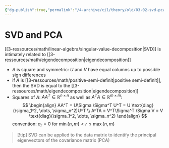 ```yaml
---
{"dg-publish":true,"permalink":"/4-archive/cil/theory/old/03-02-svd-pca/","tags":["eth/cil/theory"],"created":"","updated":""}
---
```


# SVD and PCA
[[3-ressources/math/linear-algebra/singular-value-decomposition\|SVD]] is intimately related to [[3-ressources/math/eigendecomposition\|eigendecomposition]]
* $A$ is square and symmetric: $U$ and $V$ have equal columns up to possible sign differences
* if $A$ is [[3-ressources/math/positive-semi-definit\|positive semi-definit]], then the SVD is equal to the [[3-ressources/math/eigendecomposition\|eigendecomposition]]
* Squares of $A$: $AA^T \in \mathbb{R}^{n \times n}$ as well as $A^TA \in \mathbb{R}^{m \times m}$: 
$$
\begin{align}
AA^T = U\Sigma \Sigma^T U^T = U \text{diag}(\sigma_1^2, \dots, \sigma_n^2)U^T \\
A^TA = V^T\Sigma^T \Sigma V = V \text{diag}(\sigma_1^2, \dots, \sigma_n^2)
\end{align}
$$
 convention: $\sigma_r = 0$ for $\min\{n,m\} < r \leq \max\{n,m\}$

>[!tip] SVD can be applied to the data matrix to identify the principal eigenvectors of the covariance matrix (PCA)

